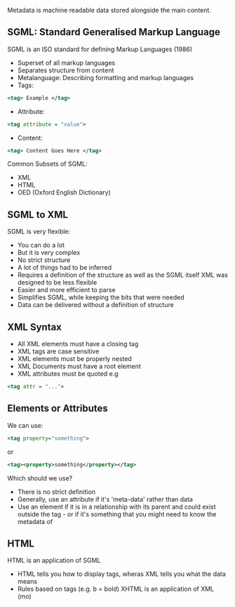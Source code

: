 Metadata is machine readable data stored alongside the main content.

## SGML: Standard Generalised Markup Language
SGML is an ISO standard for defining Markup Languages (1986)
- Superset of all markup languages
- Separates structure  from content
- Metalanguage: Describing formatting and markup languages
- Tags:
```xml
<tag> Example </tag>
```
- Attribute:
```xml
<tag attribute = "value">
```

- Content:
```xml
<tag> Content Goes Here </tag>	
```

Common Subsets of SGML:
- XML
- HTML
- OED (Oxford English Dictionary)
## SGML to XML
SGML is very flexible:
- You can do a lot
- But it is very complex
- No strict structure
- A lot of things had to be inferred
- Requires a definition of the structure as well as the SGML itself
XML was designed to be less flexible
- Easier and more efficient to parse
- Simplifies SGML, while keeping the bits that were needed
- Data can be delivered without a definition of structure

## XML Syntax
- All XML elements must have a closing tag
- XML tags are case sensitive
- XML elements must be properly nested
- XML Documents must have a root element
- XML attributes must be quoted e.g 
```xml 
<tag attr = "...">
```
## Elements or Attributes
We can use:
```xml
<tag property="something">
```
or
```xml
<tag><property>something</property></tag>
```
Which should we use?
- There is no strict definition
- Generally, use an attribute if it's 'meta-data' rather than data
- Use an element if it is in a relationship with its parent and could exist outside the tag - or if it's something that you might need to know the metadata of
## HTML
HTML is an application of SGML
- HTML tells you how to display tags, wheras XML tells you what the data means
- Rules based on tags (e.g. b = bold)
XHTML is an application of XML (mo)